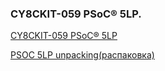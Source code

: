 ###   CY8CKIT-059 PSoC® 5LP.  

[CY8CKIT-059 PSoC® 5LP](https://www.cypress.com/documentation/development-kitsboards/cy8ckit-059-psoc-5lp-prototyping-kit-onboard-programmer-and)  

[PSOC 5LP unpacking(распаковка)](https://false.ekta.is/2015/08/cypress-cy8ckit-059-psoc-5lp-proto-kit-first-impressions/)  

 


